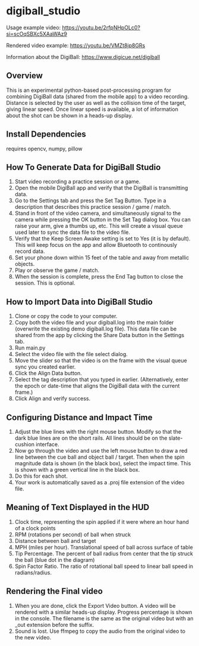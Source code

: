 # digiball_studio

Usage example video: https://youtu.be/2rfpNHpOLc0?si=scOqSBXc5XAaWAz9

Rendered video example: https://youtu.be/VMZt8jp8GRs

Information about the DigiBall: https://www.digicue.net/digiball

## Overview

This is an experimental python-based post-processing program for combining DigiBall data (shared from the mobile app) to a video recording. Distance is selected by the user as well as the collision time of the target, giving linear speed. Once linear speed is available, a lot of information about the shot can be shown in a heads-up display.

## Install Dependencies
requires opencv, numpy, pillow

## How To Generate Data for DigiBall Studio

1. Start video recording a practice session or a game.
2. Open the mobile DigiBall app and verify that the DigiBall is transmitting data.
3. Go to the Settings tab and press the Set Tag Button. Type in a description that describes this practice session / game / match.
4. Stand in front of the video camera, and simultaneously signal to the camera while pressing the OK button in the Set Tag dialog box. You can raise your arm, give a thumbs up, etc. This will create a visual queue used later to sync the data file to the video file.
5. Verify that the Keep Screen Awake setting is set to Yes (it is by default). This will keep focus on the app and allow Bluetooth to continously record data.
6. Set your phone down within 15 feet of the table and away from metallic objects.
7. Play or observe the game / match.
8. When the session is complete, press the End Tag button to close the session. This is optional.

## How to Import Data into DigiBall Studio

1. Clone or copy the code to your computer.
2. Copy both the video file and your digiball.log into the main folder (overwrite the existing demo digiball.log file). This data file can be shared from the app by clicking the Share Data button in the Settings tab. 
3. Run main.py
4. Select the video file with the file select dialog.
5. Move the slider so that the video is on the frame with the visual queue sync you created earlier.
6. Click the Align Data button.
7. Select the tag description that you typed in earlier. (Alternatively, enter the epoch or date-time that aligns the DigiBall data with the current frame.)
8. Click Align and verify success.

## Configuring Distance and Impact Time
1. Adjust the blue lines with the right mouse button. Modify so that the dark blue lines are on the short rails. All lines should be on the slate-cushion interface.
2. Now go through the video and use the left mouse button to draw a red line between the cue ball and object ball / target. Then when the spin magnitude data is shown (in the black box), select the impact time. This is shown with a green vertical line in the black box.
3. Do this for each shot.
4. Your work is automatically saved as a .proj file extension of the video file.

## Meaning of Text Displayed in the HUD
1. Clock time, representing the spin applied if it were where an hour hand of a clock points
2. RPM (rotations per second) of ball when struck
3. Distance between ball and target
4. MPH (miles per hour). Translational speed of ball across surface of table
5. Tip Percentage. The percent of ball radius from center that the tip struck the ball (blue dot in the diagram)
6. Spin Factor Ratio. The ratio of rotational ball speed to linear ball speed in radians/radius.

## Rendering the Final video
1. When you are done, click the Export Video button. A video will be rendered with a similar heads-up display. Progress percentage is shown in the console. The filename is the same as the original video but with an _out extension before the suffix.
2. Sound is lost. Use ffmpeg to copy the audio from the original video to the new video.